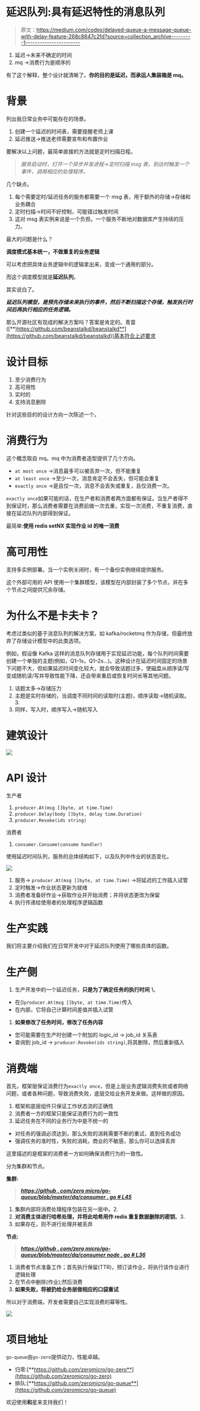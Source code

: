 # 延迟队列:具有延迟特性的消息队列

> 原文：<https://medium.com/codex/delayed-queue-a-message-queue-with-delay-feature-268c8647c2fd?source=collection_archive---------1----------------------->

1.  延迟→未来不确定的时间
2.  mq →消费行为是顺序的

有了这个解释，整个设计就清晰了。**你的目的是延迟，而承运人集装箱是 mq。**

# 背景

列出我日常业务中可能存在的场景。

1.  创建一个延迟的时间表，需要提醒老师上课
2.  延迟推送→推送老师需要宣布和布置作业

要解决以上问题，最简单直接的方法就是定时扫描日程。

> *服务启动时，打开一个异步并发进程→定时扫描 msg 表，到达时触发一个事件，调用相应的处理程序。*

几个缺点。

1.  每个需要定时/延迟任务的服务都需要一个 msg 表，用于额外的存储→存储和业务耦合
2.  定时扫描→时间不好控制，可能错过触发时间
3.  这对 msg 表实例来说是一个负担。一个服务不断地对数据库产生持续的压力。

最大的问题是什么？

**调度模式基本统一，不做重复的业务逻辑**

可以考虑把具体业务逻辑中的逻辑拿出来，变成一个通用的部分。

而这个调度模型就是**延迟队列**。

其实说白了。

***延迟队列模型，是预先存储未来执行的事件，然后不断扫描这个存储，触发执行时间后再执行相应的任务逻辑。***

那么开源社区有现成的解决方案吗？答案是肯定的。青苗([**)https://github.com/beanstalkd/beanstalkd**](https://github.com/beanstalkd/beanstalkd))基本符合上述要求

# 设计目标

1.  至少消费行为
2.  高可用性
3.  实时的
4.  支持消息删除

针对这些目的的设计方向一次陈述一个。

# 消费行为

这个概念取自 mq。mq 中为消费者造型提供了几个方向。

*   `at most once` →消息最多可以被丢弃一次，但不能重复
*   `at least once` →至少一次，消息肯定不会丢失，但可能会重复
*   `exactly once` →是且仅一次，消息不会丢失或重复，且仅消费一次。

`exactly once`如果可能的话，在生产者和消费者两方面都有保证。当生产者得不到保证时，那么消费者需要在消费前做一次去重，实现一次消费，不重复消费，直接在延迟队列内部得到保证。

最简单:**使用 redis setNX 实现作业 id 的唯一消费**

# 高可用性

支持多实例部署。当一个实例关闭时，有一个备份实例继续提供服务。

这个外部可用的 API 使用一个集群模型，该模型在内部封装了多个节点，并在多个节点之间提供冗余存储。

# 为什么不是卡夫卡？

考虑过类似的基于消息队列的解决方案，如 kafka/rocketmq 作为存储，但最终放弃了存储设计模型中的此类选项。

例如，假设像 Kafka 这样的消息队列存储用于实现延迟功能，每个队列时间需要创建一个单独的主题(例如，Q1–1s，Q1–2s…)。这种设计在延迟时间固定的场景下问题不大，但如果延迟时间变化较大，就会导致话题过多，使磁盘从顺序读/写变成随机读/写并导致性能下降，还会带来重启或恢复时间长等其他问题。

1.  话题太多→存储压力
2.  主题是实时存储的，当调度不同时间的读取时(主题)，顺序读取→随机读取。3.
3.  同样，写入时，顺序写入→随机写入

# 建筑设计

![](img/db9c7fc347d9cc8b65898f8b8dae8579.png)

# API 设计

生产者

1.  `producer.At(msg []byte, at time.Time)`
2.  `producer.Delay(body []byte, delay time.Duration)`
3.  `producer.Revoke(ids string)`

消费者

1.  `consumer.Consume(consume handler)`

使用延迟时间队列，服务的总体结构如下，以及队列中作业的状态变化。

![](img/704ada616a02258cdf839a3b7a5e8ac4.png)

1.  服务→ `producer.At(msg []byte, at time.Time)` →将延迟的工作插入试管
2.  定时触发→作业状态更新为就绪
3.  消费者准备好作业→获取作业并开始消费；并将状态更改为保留
4.  执行传递给使用者的处理程序逻辑函数

# 生产实践

我们将主要介绍我们在日常开发中对于延迟队列使用了哪些具体的函数。

# 生产侧

1.  生产开发中的一个延迟任务，**只是为了确定任务的执行时间** 1。

*   在()`producer.At(msg []byte, at time.Time)`传入
*   在内部，它将自己计算时间差值并插入试管

1.  **如果修改了任务时间，修改了任务内容**

*   您可能需要在生产时创建一个附加的 logic_id → job_id 关系表
*   查询到 job_id → `producer.Revoke(ids string)`,将其删除，然后重新插入

# 消费端

首先，框架层保证消费行为`exactly once`，但是上层业务逻辑消费失败或者网络问题，或者各种问题，导致消费失败，底层交给业务开发来做。这样做的原因。

1.  框架和底层组件只保证工作状态流的正确性
2.  消费者一方的框架只能保证消费行为的一致性
3.  延迟任务在不同的业务行为中是不统一的

*   对任务的强调必须达到，那么失败的消耗需要不断的重试，直到任务成功
*   强调任务的准时性，失败的消耗，商业的不敏感，那么你可以选择丢弃

这里描述的是框架的消费者一方如何确保消费行为的一致性。

分为集群和节点。

**集群:**

> [***https://github . com/zero micro/go-queue/blob/master/dq/consumer . go # L45***](https://github.com/zeromicro/go-queue/blob/master/dq/consumer.go#L45)

1.  集群内部将消费处理程序包装在另一层中。2.
2.  **对消费主体进行哈希处理，并将此哈希用作 redis 重复数据删除的密钥**。3.
3.  如果存在，则不进行处理并被丢弃

**节点:**

> [***https://github . com/zero micro/go-queue/blob/master/dq/consumer node . go # L36***](https://github.com/zeromicro/go-queue/blob/master/dq/consumernode.go#L36)

1.  消费者节点准备工作；首先执行保留(TTR)，预订该作业，将执行该作业进行逻辑处理
2.  在节点中删除(作业);然后消费
3.  **如果失败，将被扔给业务层做相应的口袋重试**

所以对于消费端，开发者需要自己实现消费的幂等性。

![](img/b73aee5242f0f6318a2cfc07bf905150.png)

# 项目地址

`go-queue`由`go-zero`提供动力，性能卓越。

*   归零:[**https://github.com/zeromicro/go-zero**](https://github.com/zeromicro/go-zero)
*   排队:[**https://github.com/zeromicro/go-queue**](https://github.com/zeromicro/go-queue)

欢迎使用**和**星来支持我们！